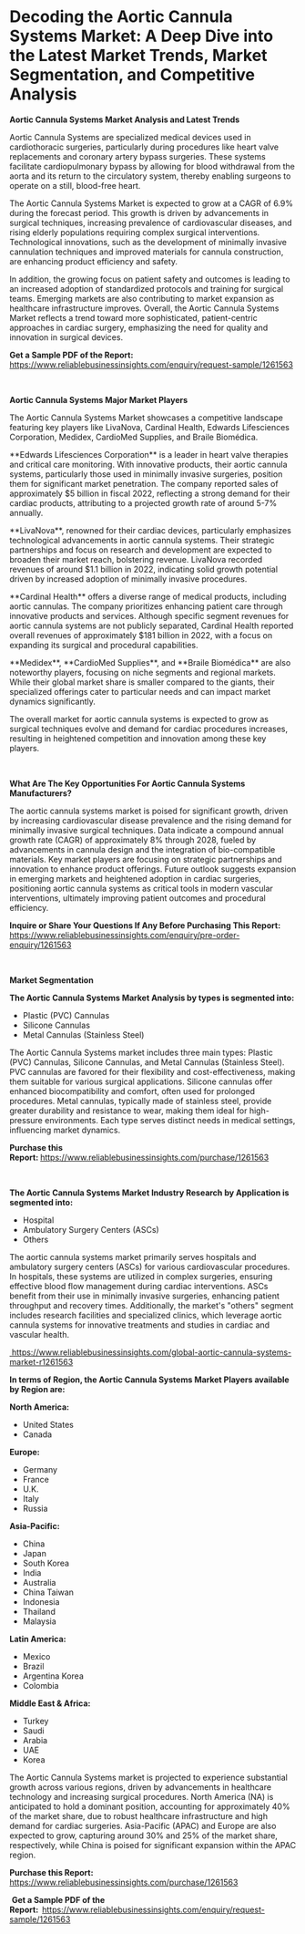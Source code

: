 <p><h1>Decoding the Aortic Cannula Systems Market: A Deep Dive into the Latest Market Trends, Market Segmentation, and Competitive Analysis</h1></p><p><strong>Aortic Cannula Systems Market Analysis and Latest Trends</strong></p>
<p><p>Aortic Cannula Systems are specialized medical devices used in cardiothoracic surgeries, particularly during procedures like heart valve replacements and coronary artery bypass surgeries. These systems facilitate cardiopulmonary bypass by allowing for blood withdrawal from the aorta and its return to the circulatory system, thereby enabling surgeons to operate on a still, blood-free heart.</p><p>The Aortic Cannula Systems Market is expected to grow at a CAGR of 6.9% during the forecast period. This growth is driven by advancements in surgical techniques, increasing prevalence of cardiovascular diseases, and rising elderly populations requiring complex surgical interventions. Technological innovations, such as the development of minimally invasive cannulation techniques and improved materials for cannula construction, are enhancing product efficiency and safety.</p><p>In addition, the growing focus on patient safety and outcomes is leading to an increased adoption of standardized protocols and training for surgical teams. Emerging markets are also contributing to market expansion as healthcare infrastructure improves. Overall, the Aortic Cannula Systems Market reflects a trend toward more sophisticated, patient-centric approaches in cardiac surgery, emphasizing the need for quality and innovation in surgical devices.</p></p>
<p><strong>Get a Sample PDF of the Report:&nbsp;</strong> <a href="https://www.reliablebusinessinsights.com/enquiry/request-sample/1261563?utm_campaign=3109&utm_medium=2&utm_source=Github&utm_content=ia&utm_term=14042025&utm_id=aortic-cannula-systems">https://www.reliablebusinessinsights.com/enquiry/request-sample/1261563</a></p>
<p>&nbsp;</p>
<p><strong>Aortic Cannula Systems Major Market Players</strong></p>
<p><p>The Aortic Cannula Systems Market showcases a competitive landscape featuring key players like LivaNova, Cardinal Health, Edwards Lifesciences Corporation, Medidex, CardioMed Supplies, and Braile Biomédica. </p><p>**Edwards Lifesciences Corporation** is a leader in heart valve therapies and critical care monitoring. With innovative products, their aortic cannula systems, particularly those used in minimally invasive surgeries, position them for significant market penetration. The company reported sales of approximately $5 billion in fiscal 2022, reflecting a strong demand for their cardiac products, attributing to a projected growth rate of around 5-7% annually.</p><p>**LivaNova**, renowned for their cardiac devices, particularly emphasizes technological advancements in aortic cannula systems. Their strategic partnerships and focus on research and development are expected to broaden their market reach, bolstering revenue. LivaNova recorded revenues of around $1.1 billion in 2022, indicating solid growth potential driven by increased adoption of minimally invasive procedures.</p><p>**Cardinal Health** offers a diverse range of medical products, including aortic cannulas. The company prioritizes enhancing patient care through innovative products and services. Although specific segment revenues for aortic cannula systems are not publicly separated, Cardinal Health reported overall revenues of approximately $181 billion in 2022, with a focus on expanding its surgical and procedural capabilities.</p><p>**Medidex**, **CardioMed Supplies**, and **Braile Biomédica** are also noteworthy players, focusing on niche segments and regional markets. While their global market share is smaller compared to the giants, their specialized offerings cater to particular needs and can impact market dynamics significantly. </p><p>The overall market for aortic cannula systems is expected to grow as surgical techniques evolve and demand for cardiac procedures increases, resulting in heightened competition and innovation among these key players.</p></p>
<p>&nbsp;</p>
<p><strong>What Are The Key Opportunities For Aortic Cannula Systems Manufacturers?</strong></p>
<p><p>The aortic cannula systems market is poised for significant growth, driven by increasing cardiovascular disease prevalence and the rising demand for minimally invasive surgical techniques. Data indicate a compound annual growth rate (CAGR) of approximately 8% through 2028, fueled by advancements in cannula design and the integration of bio-compatible materials. Key market players are focusing on strategic partnerships and innovation to enhance product offerings. Future outlook suggests expansion in emerging markets and heightened adoption in cardiac surgeries, positioning aortic cannula systems as critical tools in modern vascular interventions, ultimately improving patient outcomes and procedural efficiency.</p></p>
<p><strong>Inquire or Share Your Questions If Any Before Purchasing This Report:</strong> <a href="https://www.reliablebusinessinsights.com/enquiry/pre-order-enquiry/1261563?utm_campaign=3109&utm_medium=2&utm_source=Github&utm_content=ia&utm_term=14042025&utm_id=aortic-cannula-systems">https://www.reliablebusinessinsights.com/enquiry/pre-order-enquiry/1261563</a></p>
<p>&nbsp;</p>
<p><strong>Market Segmentation</strong></p>
<p><strong>The Aortic Cannula Systems Market Analysis by types is segmented into:</strong></p>
<p><ul><li>Plastic (PVC) Cannulas</li><li>Silicone Cannulas</li><li>Metal Cannulas (Stainless Steel)</li></ul></p>
<p><p>The Aortic Cannula Systems market includes three main types: Plastic (PVC) Cannulas, Silicone Cannulas, and Metal Cannulas (Stainless Steel). PVC cannulas are favored for their flexibility and cost-effectiveness, making them suitable for various surgical applications. Silicone cannulas offer enhanced biocompatibility and comfort, often used for prolonged procedures. Metal cannulas, typically made of stainless steel, provide greater durability and resistance to wear, making them ideal for high-pressure environments. Each type serves distinct needs in medical settings, influencing market dynamics.</p></p>
<p><strong>Purchase this Report:&nbsp;</strong><a href="https://www.reliablebusinessinsights.com/purchase/1261563?utm_campaign=3109&utm_medium=2&utm_source=Github&utm_content=ia&utm_term=14042025&utm_id=aortic-cannula-systems">https://www.reliablebusinessinsights.com/purchase/1261563</a></p>
<p>&nbsp;</p>
<p><strong>The Aortic Cannula Systems Market Industry Research by Application is segmented into:</strong></p>
<p><ul><li>Hospital</li><li>Ambulatory Surgery Centers (ASCs)</li><li>Others</li></ul></p>
<p><p>The aortic cannula systems market primarily serves hospitals and ambulatory surgery centers (ASCs) for various cardiovascular procedures. In hospitals, these systems are utilized in complex surgeries, ensuring effective blood flow management during cardiac interventions. ASCs benefit from their use in minimally invasive surgeries, enhancing patient throughput and recovery times. Additionally, the market's "others" segment includes research facilities and specialized clinics, which leverage aortic cannula systems for innovative treatments and studies in cardiac and vascular health.</p></p>
<p><a href="https://www.reliablebusinessinsights.com/global-aortic-cannula-systems-market-r1261563?utm_campaign=3109&utm_medium=2&utm_source=Github&utm_content=ia&utm_term=14042025&utm_id=aortic-cannula-systems">&nbsp;https://www.reliablebusinessinsights.com/global-aortic-cannula-systems-market-r1261563</a></p>
<p><strong>In terms of Region, the Aortic Cannula Systems Market Players available by Region are:</strong></p>
<p>
    <p> <strong> North America: </strong>
        <ul>
            <li>United States</li>
            <li>Canada</li>
        </ul>
        </p> 
    <p> <strong> Europe: </strong>
        <ul>
            <li>Germany</li>
            <li>France</li>
            <li>U.K.</li>
            <li>Italy</li>
            <li>Russia</li>
        </ul>
        </p> 
    <p> <strong> Asia-Pacific: </strong>
        <ul>
            <li>China</li>
            <li>Japan</li>
            <li>South Korea</li>
            <li>India</li>
            <li>Australia</li>
            <li>China Taiwan</li>
            <li>Indonesia</li>
            <li>Thailand</li>
            <li>Malaysia</li>
        </ul>
        </p> 
    <p> <strong> Latin America: </strong>
        <ul>
            <li>Mexico</li>
            <li>Brazil</li>
            <li>Argentina Korea</li>
            <li>Colombia</li>
        </ul>
        </p> 
    <p> <strong> Middle East & Africa: </strong>
        <ul>
            <li>Turkey</li>
            <li>Saudi</li>
            <li>Arabia</li>
            <li>UAE</li>
            <li>Korea</li>
        </ul>
    </p>
    </p>
<p><p>The Aortic Cannula Systems market is projected to experience substantial growth across various regions, driven by advancements in healthcare technology and increasing surgical procedures. North America (NA) is anticipated to hold a dominant position, accounting for approximately 40% of the market share, due to robust healthcare infrastructure and high demand for cardiac surgeries. Asia-Pacific (APAC) and Europe are also expected to grow, capturing around 30% and 25% of the market share, respectively, while China is poised for significant expansion within the APAC region.</p></p>
<p><strong>Purchase this Report: </strong><a href="https://www.reliablebusinessinsights.com/purchase/1261563?utm_campaign=3109&utm_medium=2&utm_source=Github&utm_content=ia&utm_term=14042025&utm_id=aortic-cannula-systems">https://www.reliablebusinessinsights.com/purchase/1261563</a></p>
<p>&nbsp;<strong>Get a Sample PDF of the Report:&nbsp;&nbsp;</strong><a href="https://www.reliablebusinessinsights.com/enquiry/request-sample/1261563?utm_campaign=3109&utm_medium=2&utm_source=Github&utm_content=ia&utm_term=14042025&utm_id=aortic-cannula-systems">https://www.reliablebusinessinsights.com/enquiry/request-sample/1261563</a></p>
<p><strong></strong></p>
<p><p></p><p></p><p></p></p>